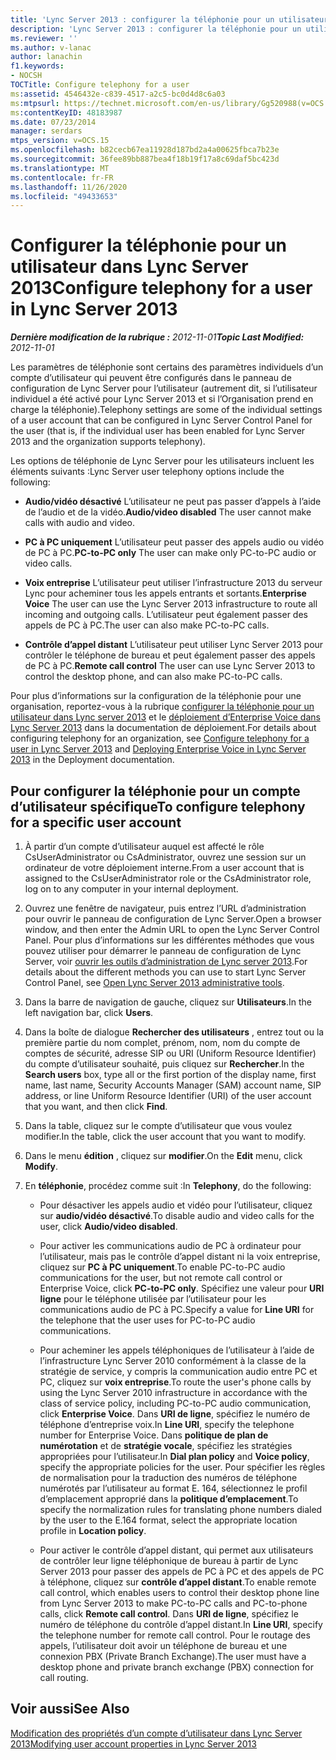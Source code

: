 ```yaml
---
title: 'Lync Server 2013 : configurer la téléphonie pour un utilisateur'
description: 'Lync Server 2013 : configurer la téléphonie pour un utilisateur.'
ms.reviewer: ''
ms.author: v-lanac
author: lanachin
f1.keywords:
- NOCSH
TOCTitle: Configure telephony for a user
ms:assetid: 4546432e-c839-4517-a2c5-bc0d4d8c6a03
ms:mtpsurl: https://technet.microsoft.com/en-us/library/Gg520988(v=OCS.15)
ms:contentKeyID: 48183987
ms.date: 07/23/2014
manager: serdars
mtps_version: v=OCS.15
ms.openlocfilehash: b82cecb67ea11928d187bd2a4a00625fbca7b23e
ms.sourcegitcommit: 36fee89bb887bea4f18b19f17a8c69daf5bc423d
ms.translationtype: MT
ms.contentlocale: fr-FR
ms.lasthandoff: 11/26/2020
ms.locfileid: "49433653"
---
```

# <a name="configure-telephony-for-a-user-in-lync-server-2013"></a><span data-ttu-id="9f6bc-103">Configurer la téléphonie pour un utilisateur dans Lync Server 2013</span><span class="sxs-lookup"><span data-stu-id="9f6bc-103">Configure telephony for a user in Lync Server 2013</span></span>

<div data-xmlns="http://www.w3.org/1999/xhtml">

<div class="topic" data-xmlns="http://www.w3.org/1999/xhtml" data-msxsl="urn:schemas-microsoft-com:xslt" data-cs="https://msdn.microsoft.com/">

<div data-asp="https://msdn2.microsoft.com/asp">



</div>

<div id="mainSection">

<div id="mainBody"><span data-ttu-id="9f6bc-104">

<span> </span></span><span class="sxs-lookup"><span data-stu-id="9f6bc-104">

<span> </span></span></span>

<span data-ttu-id="9f6bc-105">_**Dernière modification de la rubrique :** 2012-11-01_</span><span class="sxs-lookup"><span data-stu-id="9f6bc-105">_**Topic Last Modified:** 2012-11-01_</span></span>

<span data-ttu-id="9f6bc-106">Les paramètres de téléphonie sont certains des paramètres individuels d’un compte d’utilisateur qui peuvent être configurés dans le panneau de configuration de Lync Server pour l’utilisateur (autrement dit, si l’utilisateur individuel a été activé pour Lync Server 2013 et si l’Organisation prend en charge la téléphonie).</span><span class="sxs-lookup"><span data-stu-id="9f6bc-106">Telephony settings are some of the individual settings of a user account that can be configured in Lync Server Control Panel for the user (that is, if the individual user has been enabled for Lync Server 2013 and the organization supports telephony).</span></span>

<span data-ttu-id="9f6bc-107">Les options de téléphonie de Lync Server pour les utilisateurs incluent les éléments suivants :</span><span class="sxs-lookup"><span data-stu-id="9f6bc-107">Lync Server user telephony options include the following:</span></span>

  - <span data-ttu-id="9f6bc-108">**Audio/vidéo désactivé**   L’utilisateur ne peut pas passer d’appels à l’aide de l’audio et de la vidéo.</span><span class="sxs-lookup"><span data-stu-id="9f6bc-108">**Audio/video disabled**   The user cannot make calls with audio and video.</span></span>

  - <span data-ttu-id="9f6bc-109">**PC à PC uniquement**   L’utilisateur peut passer des appels audio ou vidéo de PC à PC.</span><span class="sxs-lookup"><span data-stu-id="9f6bc-109">**PC-to-PC only**   The user can make only PC-to-PC audio or video calls.</span></span>

  - <span data-ttu-id="9f6bc-110">**Voix entreprise**   L’utilisateur peut utiliser l’infrastructure 2013 du serveur Lync pour acheminer tous les appels entrants et sortants.</span><span class="sxs-lookup"><span data-stu-id="9f6bc-110">**Enterprise Voice**   The user can use the Lync Server 2013 infrastructure to route all incoming and outgoing calls.</span></span> <span data-ttu-id="9f6bc-111">L’utilisateur peut également passer des appels de PC à PC.</span><span class="sxs-lookup"><span data-stu-id="9f6bc-111">The user can also make PC-to-PC calls.</span></span>

  - <span data-ttu-id="9f6bc-112">**Contrôle d’appel distant**   L’utilisateur peut utiliser Lync Server 2013 pour contrôler le téléphone de bureau et peut également passer des appels de PC à PC.</span><span class="sxs-lookup"><span data-stu-id="9f6bc-112">**Remote call control**   The user can use Lync Server 2013 to control the desktop phone, and can also make PC-to-PC calls.</span></span>

<span data-ttu-id="9f6bc-113">Pour plus d’informations sur la configuration de la téléphonie pour une organisation, reportez-vous à la rubrique [configurer la téléphonie pour un utilisateur dans Lync server 2013](lync-server-2013-configure-telephony-for-a-user.md) et le [déploiement d’Enterprise Voice dans Lync Server 2013](lync-server-2013-deploying-enterprise-voice.md) dans la documentation de déploiement.</span><span class="sxs-lookup"><span data-stu-id="9f6bc-113">For details about configuring telephony for an organization, see [Configure telephony for a user in Lync Server 2013](lync-server-2013-configure-telephony-for-a-user.md) and [Deploying Enterprise Voice in Lync Server 2013](lync-server-2013-deploying-enterprise-voice.md) in the Deployment documentation.</span></span>

<div>

## <a name="to-configure-telephony-for-a-specific-user-account"></a><span data-ttu-id="9f6bc-114">Pour configurer la téléphonie pour un compte d’utilisateur spécifique</span><span class="sxs-lookup"><span data-stu-id="9f6bc-114">To configure telephony for a specific user account</span></span>

1.  <span data-ttu-id="9f6bc-115">À partir d’un compte d’utilisateur auquel est affecté le rôle CsUserAdministrator ou CsAdministrator, ouvrez une session sur un ordinateur de votre déploiement interne.</span><span class="sxs-lookup"><span data-stu-id="9f6bc-115">From a user account that is assigned to the CsUserAdministrator role or the CsAdministrator role, log on to any computer in your internal deployment.</span></span>

2.  <span data-ttu-id="9f6bc-116">Ouvrez une fenêtre de navigateur, puis entrez l’URL d’administration pour ouvrir le panneau de configuration de Lync Server.</span><span class="sxs-lookup"><span data-stu-id="9f6bc-116">Open a browser window, and then enter the Admin URL to open the Lync Server Control Panel.</span></span> <span data-ttu-id="9f6bc-117">Pour plus d’informations sur les différentes méthodes que vous pouvez utiliser pour démarrer le panneau de configuration de Lync Server, voir [ouvrir les outils d’administration de Lync server 2013](lync-server-2013-open-lync-server-administrative-tools.md).</span><span class="sxs-lookup"><span data-stu-id="9f6bc-117">For details about the different methods you can use to start Lync Server Control Panel, see [Open Lync Server 2013 administrative tools](lync-server-2013-open-lync-server-administrative-tools.md).</span></span>

3.  <span data-ttu-id="9f6bc-118">Dans la barre de navigation de gauche, cliquez sur **Utilisateurs**.</span><span class="sxs-lookup"><span data-stu-id="9f6bc-118">In the left navigation bar, click **Users**.</span></span>

4.  <span data-ttu-id="9f6bc-119">Dans la boîte de dialogue **Rechercher des utilisateurs** , entrez tout ou la première partie du nom complet, prénom, nom, nom du compte de comptes de sécurité, adresse SIP ou URI (Uniform Resource Identifier) du compte d’utilisateur souhaité, puis cliquez sur **Rechercher**.</span><span class="sxs-lookup"><span data-stu-id="9f6bc-119">In the **Search users** box, type all or the first portion of the display name, first name, last name, Security Accounts Manager (SAM) account name, SIP address, or line Uniform Resource Identifier (URI) of the user account that you want, and then click **Find**.</span></span>

5.  <span data-ttu-id="9f6bc-120">Dans la table, cliquez sur le compte d’utilisateur que vous voulez modifier.</span><span class="sxs-lookup"><span data-stu-id="9f6bc-120">In the table, click the user account that you want to modify.</span></span>

6.  <span data-ttu-id="9f6bc-121">Dans le menu **édition** , cliquez sur **modifier**.</span><span class="sxs-lookup"><span data-stu-id="9f6bc-121">On the **Edit** menu, click **Modify**.</span></span>

7.  <span data-ttu-id="9f6bc-122">En **téléphonie**, procédez comme suit :</span><span class="sxs-lookup"><span data-stu-id="9f6bc-122">In **Telephony**, do the following:</span></span>
    
      - <span data-ttu-id="9f6bc-123">Pour désactiver les appels audio et vidéo pour l’utilisateur, cliquez sur **audio/vidéo désactivé**.</span><span class="sxs-lookup"><span data-stu-id="9f6bc-123">To disable audio and video calls for the user, click **Audio/video disabled**.</span></span>
    
      - <span data-ttu-id="9f6bc-124">Pour activer les communications audio de PC à ordinateur pour l’utilisateur, mais pas le contrôle d’appel distant ni la voix entreprise, cliquez sur **PC à PC uniquement**.</span><span class="sxs-lookup"><span data-stu-id="9f6bc-124">To enable PC-to-PC audio communications for the user, but not remote call control or Enterprise Voice, click **PC-to-PC only**.</span></span> <span data-ttu-id="9f6bc-125">Spécifiez une valeur pour **URI ligne** pour le téléphone utilisée par l’utilisateur pour les communications audio de PC à PC.</span><span class="sxs-lookup"><span data-stu-id="9f6bc-125">Specify a value for **Line URI** for the telephone that the user uses for PC-to-PC audio communications.</span></span>
    
      - <span data-ttu-id="9f6bc-126">Pour acheminer les appels téléphoniques de l’utilisateur à l’aide de l’infrastructure Lync Server 2010 conformément à la classe de la stratégie de service, y compris la communication audio entre PC et PC, cliquez sur **voix entreprise**.</span><span class="sxs-lookup"><span data-stu-id="9f6bc-126">To route the user's phone calls by using the Lync Server 2010 infrastructure in accordance with the class of service policy, including PC-to-PC audio communication, click **Enterprise Voice**.</span></span> <span data-ttu-id="9f6bc-127">Dans **URI de ligne**, spécifiez le numéro de téléphone d’entreprise voix.</span><span class="sxs-lookup"><span data-stu-id="9f6bc-127">In **Line URI**, specify the telephone number for Enterprise Voice.</span></span> <span data-ttu-id="9f6bc-128">Dans **politique de plan de numérotation** et de **stratégie vocale**, spécifiez les stratégies appropriées pour l’utilisateur.</span><span class="sxs-lookup"><span data-stu-id="9f6bc-128">In **Dial plan policy** and **Voice policy**, specify the appropriate policies for the user.</span></span> <span data-ttu-id="9f6bc-129">Pour spécifier les règles de normalisation pour la traduction des numéros de téléphone numérotés par l’utilisateur au format E. 164, sélectionnez le profil d’emplacement approprié dans la **politique d’emplacement**.</span><span class="sxs-lookup"><span data-stu-id="9f6bc-129">To specify the normalization rules for translating phone numbers dialed by the user to the E.164 format, select the appropriate location profile in **Location policy**.</span></span>
    
      - <span data-ttu-id="9f6bc-130">Pour activer le contrôle d’appel distant, qui permet aux utilisateurs de contrôler leur ligne téléphonique de bureau à partir de Lync Server 2013 pour passer des appels de PC à PC et des appels de PC à téléphone, cliquez sur **contrôle d’appel distant**.</span><span class="sxs-lookup"><span data-stu-id="9f6bc-130">To enable remote call control, which enables users to control their desktop phone line from Lync Server 2013 to make PC-to-PC calls and PC-to-phone calls, click **Remote call control**.</span></span> <span data-ttu-id="9f6bc-131">Dans **URI de ligne**, spécifiez le numéro de téléphone du contrôle d’appel distant.</span><span class="sxs-lookup"><span data-stu-id="9f6bc-131">In **Line URI**, specify the telephone number for remote call control.</span></span> <span data-ttu-id="9f6bc-132">Pour le routage des appels, l’utilisateur doit avoir un téléphone de bureau et une connexion PBX (Private Branch Exchange).</span><span class="sxs-lookup"><span data-stu-id="9f6bc-132">The user must have a desktop phone and private branch exchange (PBX) connection for call routing.</span></span>

</div>

<div>

## <a name="see-also"></a><span data-ttu-id="9f6bc-133">Voir aussi</span><span class="sxs-lookup"><span data-stu-id="9f6bc-133">See Also</span></span>


[<span data-ttu-id="9f6bc-134">Modification des propriétés d’un compte d’utilisateur dans Lync Server 2013</span><span class="sxs-lookup"><span data-stu-id="9f6bc-134">Modifying user account properties in Lync Server 2013</span></span>](lync-server-2013-modifying-user-account-properties.md)  
  

<span data-ttu-id="9f6bc-135"></div>

</div>

<span> </span>

</div>

</div>

</span><span class="sxs-lookup"><span data-stu-id="9f6bc-135"></div>

</div>

<span> </span>

</div>

</div>

</span></span></div>

